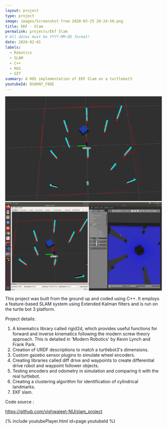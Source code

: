 ```yaml
---
layout: project
type: project
image: images/Screenshot from 2020-03-25 20-24-50.png
title: EKF - Slam
permalink: projects/Ekf Slam 
# All dates must be YYYY-MM-DD format!
date: 2020-02-01
labels:
  - Robotics
  - SLAM
  - C++
  - ROS
  - GIT
summary: A ROS implementation of EKF Slam on a turtlebot3 
youtubeId: BS0KN7_F8DE
---
```


<div class="ui small rounded images">
  <img class="ui image" src="../images/Screenshot from 2020-03-25 20-24-50.png">
  <img class="ui image" src="../images/Screenshot 2020-03-25 20 12 33.png">
</div>

This project was built from the ground up and coded using C++. It employs a feature-based SLAM system using Extended Kalman filters and is run on the turtle bot 3 platform.

Project details:
1) A kinematics library called rigid2d, which provides useful functions for forward and inverse kinematics following the modern screw theory approach. This is detailed in 'Modern Robotics' by Kevin Lynch and Frank Park.
2) Creation of URDF descriptions to match a turtlebot3's dimensions.
3) Custom gazebo sensor plugins to simulate wheel encoders. 
4) Creating libraries called diff drive and waypoints to create differential drive robot and waypoint follower objects.
5) Testing encoders and odometry in simulation and comparing it with the real turtlebot.
6) Creating a clustering algorithm for identification of cylindrical landmarks.
7) EKF slam.

Code source :

https://github.com/vishwajeet-NU/slam_project

  
{% include youtubePlayer.html id=page.youtubeId %}

